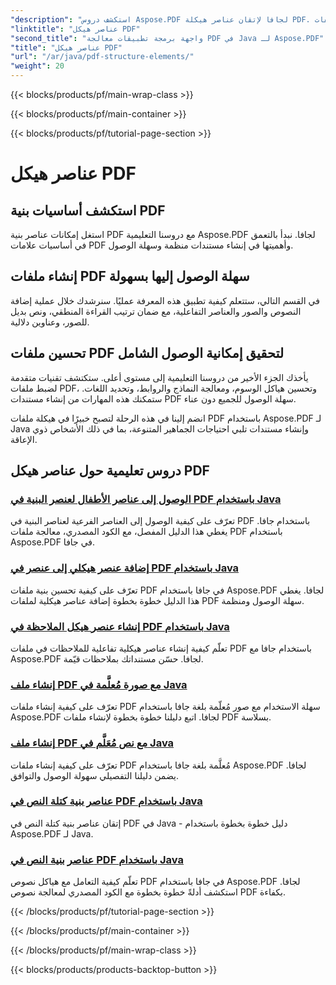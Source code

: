 ```yaml
---
"description": "استكشف دروس Aspose.PDF لجافا لإتقان عناصر هيكلة PDF. أنشئ ملفات PDF منظمة وسهلة الوصول بكل سهولة."
"linktitle": "عناصر هيكل PDF"
"second_title": "واجهة برمجة تطبيقات معالجة PDF في Java لـ Aspose.PDF"
"title": "عناصر هيكل PDF"
"url": "/ar/java/pdf-structure-elements/"
"weight": 20
---
```


{{< blocks/products/pf/main-wrap-class >}}

{{< blocks/products/pf/main-container >}}

{{< blocks/products/pf/tutorial-page-section >}}

# عناصر هيكل PDF


## استكشف أساسيات بنية PDF

استغل إمكانات عناصر بنية PDF مع دروسنا التعليمية Aspose.PDF لجافا. نبدأ بالتعمق في أساسيات علامات PDF وأهميتها في إنشاء مستندات منظمة وسهلة الوصول. 

## إنشاء ملفات PDF سهلة الوصول إليها بسهولة

في القسم التالي، ستتعلم كيفية تطبيق هذه المعرفة عمليًا. سنرشدك خلال عملية إضافة النصوص والصور والعناصر التفاعلية، مع ضمان ترتيب القراءة المنطقي، ونص بديل للصور، وعناوين دلالية. 

## تحسين ملفات PDF لتحقيق إمكانية الوصول الشامل

يأخذك الجزء الأخير من دروسنا التعليمية إلى مستوى أعلى. ستكتشف تقنيات متقدمة لضبط ملفات PDF، وتحسين هياكل الوسوم، ومعالجة النماذج والروابط، وتحديد اللغات. ستمكنك هذه المهارات من إنشاء مستندات PDF سهلة الوصول للجميع دون عناء.

انضم إلينا في هذه الرحلة لتصبح خبيرًا في هيكلة ملفات PDF باستخدام Aspose.PDF لـ Java وإنشاء مستندات تلبي احتياجات الجماهير المتنوعة، بما في ذلك الأشخاص ذوي الإعاقة.
## دروس تعليمية حول عناصر هيكل PDF
### [الوصول إلى عناصر الأطفال لعنصر البنية في PDF باستخدام Java](./access-children-elements-of-structure-element-in-pdf-using-java/)
تعرّف على كيفية الوصول إلى العناصر الفرعية لعناصر البنية في PDF باستخدام جافا. يغطي هذا الدليل المفصل، مع الكود المصدري، معالجة ملفات PDF باستخدام Aspose.PDF في جافا.
### [إضافة عنصر هيكلي إلى عنصر في PDF باستخدام Java](./add-structure-element-into-element-in-pdf-using-java/)
تعرّف على كيفية تحسين بنية ملفات PDF في جافا باستخدام Aspose.PDF لجافا. يغطي هذا الدليل خطوة بخطوة إضافة عناصر هيكلية لملفات PDF سهلة الوصول ومنظمة.
### [إنشاء عنصر هيكل الملاحظة في PDF باستخدام Java](./create-note-structure-element-in-pdf-using-java/)
تعلّم كيفية إنشاء عناصر هيكلية تفاعلية للملاحظات في ملفات PDF باستخدام جافا مع Aspose.PDF لجافا. حسّن مستنداتك بملاحظات قيّمة.
### [إنشاء ملف PDF مع صورة مُعلَّمة في Java](./create-pdf-with-tagged-image-in-java/)
تعرّف على كيفية إنشاء ملفات PDF سهلة الاستخدام مع صور مُعلّمة بلغة جافا باستخدام Aspose.PDF لجافا. اتبع دليلنا خطوة بخطوة لإنشاء ملفات PDF بسلاسة.
### [إنشاء ملف PDF مع نص مُعَلَّم في Java](./create-pdf-with-tagged-text-in-java/)
تعرّف على كيفية إنشاء ملفات PDF مُعلَّمة بلغة جافا باستخدام Aspose.PDF لجافا. يضمن دليلنا التفصيلي سهولة الوصول والتوافق.
### [عناصر بنية كتلة النص في PDF باستخدام Java](./text-block-structure-elements-in-pdf-using-java/)
إتقان عناصر بنية كتلة النص في PDF في Java - دليل خطوة بخطوة باستخدام Aspose.PDF لـ Java.
### [عناصر بنية النص في PDF باستخدام Java](./text-structure-elements-in-pdf-using-java/)
تعلّم كيفية التعامل مع هياكل نصوص PDF في جافا باستخدام Aspose.PDF لجافا. استكشف أدلةً خطوة بخطوة مع الكود المصدري لمعالجة نصوص PDF بكفاءة.

{{< /blocks/products/pf/tutorial-page-section >}}

{{< /blocks/products/pf/main-container >}}

{{< /blocks/products/pf/main-wrap-class >}}

{{< blocks/products/products-backtop-button >}}